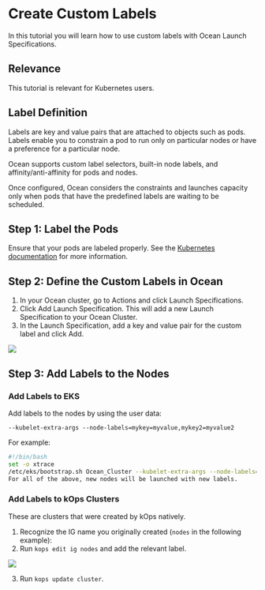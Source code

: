 # Create Custom Labels

In this tutorial you will learn how to use custom labels with Ocean Launch Specifications.

## Relevance

This tutorial is relevant for Kubernetes users.

## Label Definition

Labels are key and value pairs that are attached to objects such as pods. Labels enable you to constrain a pod to run only on particular nodes or have a preference for a particular node.

Ocean supports custom label selectors, built-in node labels, and affinity/anti-affinity for pods and nodes.

Once configured, Ocean considers the constraints and launches capacity only when pods that have the predefined labels are waiting to be scheduled.

## Step 1: Label the Pods

Ensure that your pods are labeled properly. See the [Kubernetes documentation](https://kubernetes.io/docs/concepts/configuration/assign-pod-node/) for more information.

## Step 2: Define the Custom Labels in Ocean

1. In your Ocean cluster, go to Actions and click Launch Specifications.
2. Click Add Launch Specification. This will add a new Launch Specification to your Ocean Cluster.
3. In the Launch Specification, add a key and value pair for the custom label and click Add.

<img src="/ocean/_media/tutorials-create-custom-label-01.png" />

## Step 3: Add Labels to the Nodes

### Add Labels to EKS

Add labels to the nodes by using the user data:

`--kubelet-extra-args --node-labels=mykey=myvalue,mykey2=myvalue2`

For example:

```sh
#!/bin/bash
set -o xtrace
/etc/eks/bootstrap.sh Ocean_Cluster --kubelet-extra-args --node-labels=mykey=myvalue,mykey2=myvalue2
For all of the above, new nodes will be launched with new labels.
```

### Add Labels to kOps Clusters

These are clusters that were created by kOps natively.

1. Recognize the IG name you originally created (`nodes` in the following example):
2. Run `kops edit ig nodes` and add the relevant label.

<img src="/ocean/_media/tutorials-create-custom-label-02.png" />

3. Run `kops update cluster`.

